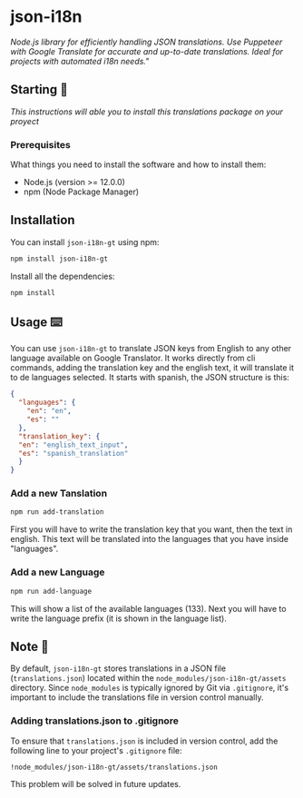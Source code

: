 # json-i18n

_Node.js library for efficiently handling JSON translations. Use Puppeteer with Google Translate for accurate and up-to-date translations. Ideal for projects with automated i18n needs."_

## Starting 🚀

_This instructions will able you to install this translations package on your proyect_

### Prerequisites

What things you need to install the software and how to install them:
- Node.js (version >= 12.0.0)
- npm (Node Package Manager)

## Installation

You can install `json-i18n-gt` using npm:

```bash
npm install json-i18n-gt
```

Install all the dependencies:

```bash
npm install
```

## Usage ⌨️

You can use `json-i18n-gt` to translate JSON keys from English to any other language available on Google Translator. It works directly from cli commands, adding the translation key and the english text, it will translate it to de languages selected. It starts with spanish, the JSON structure is this:
```json
{
  "languages": {
    "en": "en",
    "es": ""
  },
  "translation_key": {
  "en": "english_text_input",
  "es": "spanish_translation"
  }
}
```

### Add a new Tanslation

```bash
npm run add-translation
```
First you will have to write the translation key that you want, then the text in english. This text will be translated into the languages that you have inside "languages".

### Add a new Language

```bash
npm run add-language
```
This will show a list of the available languages (133). Next you will have to write the language prefix (it is shown in the language list).


## Note 📝

By default, `json-i18n-gt` stores translations in a JSON file (`translations.json`) located within the `node_modules/json-i18n-gt/assets` directory. Since `node_modules` is typically ignored by Git via `.gitignore`, it's important to include the translations file in version control manually.

### Adding translations.json to .gitignore

To ensure that `translations.json` is included in version control, add the following line to your project's `.gitignore` file:

```plaintext
!node_modules/json-i18n-gt/assets/translations.json
```
This problem will be solved in future updates.